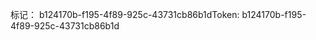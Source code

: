 <span data-ttu-id="5ef77-101">标记： b124170b-f195-4f89-925c-43731cb86b1d</span><span class="sxs-lookup"><span data-stu-id="5ef77-101">Token: b124170b-f195-4f89-925c-43731cb86b1d</span></span>